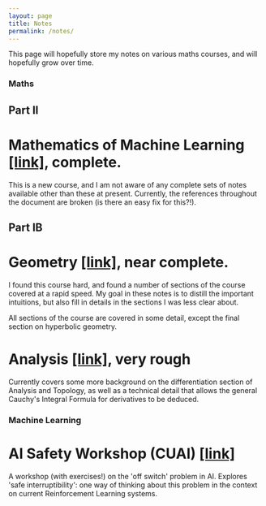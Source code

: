 ```yaml
---
layout: page
title: Notes
permalink: /notes/
---
```


This page will hopefully store my notes on various maths courses, and will hopefully grow over time.

### Maths

## Part II

# Mathematics of Machine Learning <a href="../assets/MML/MML.pdf" target="_blank">[link]</a>, complete.

This is a new course, and I am not aware of any complete sets of notes available other than these at present. Currently, the references throughout the document are broken (is there an easy fix for this?!).

## Part IB

# Geometry <a href="../assets/Geometry/Geom.pdf" target="_blank">[link]</a>, near complete.

I found this course hard, and found a number of sections of the course covered at a rapid speed. My goal in these notes is to distill the important intuitions, but also fill in details in the sections I was less clear about.

All sections of the course are covered in some detail, except the final section on hyperbolic geometry.

# Analysis <a href="../assets/Anal.pdf" target="_blank">[link]</a>, very rough

<!-- Currently only covers a useful trick to verify the general derivative form of Cauch -->

Currently covers some more background on the differentiation section of Analysis and Topology, as well as a technical detail that allows the general Cauchy's Integral Formula for derivatives to be deduced.

### Machine Learning

# AI Safety Workshop (CUAI) <a href="https://colab.research.google.com/drive/1Yfk1a4EkCEEddzW-iNfIaH_8-yPK3Ddo" target="_blank">[link]</a>

A workshop (with exercises!) on the 'off switch' problem in AI. Explores 'safe interruptibility': one way of thinking about this problem in the context on current Reinforcement Learning systems.

<!-- In future, I'd like to expand this when I know more analysis. -->

<!-- # Principles of Statistics <a href="../assets/PoS/pos.pdf" target="_blank">[link]</a>. created 22nd October 2021. -->
<!-- I have just started writing up notes for the Principles of Statistics course. -->